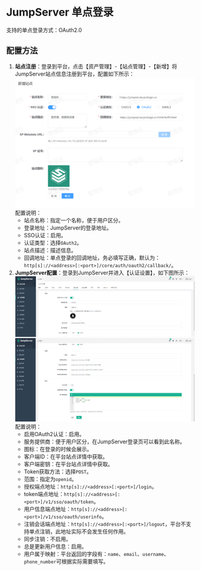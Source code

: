 # JumpServer 单点登录
支持的单点登录方式：OAuth2.0
## 配置方法
1. **站点注册**：登录到平台，点击【资产管理】-【站点管理】-【新增】将JumpServer站点信息注册到平台，配置如下所示：
![img.png](img/jumpserver-site.jpg)
配置说明：
    * 站点名称：指定一个名称，便于用户区分。
    * 登录地址：JumpServer的登录地址。
    * SSO认证：启用。
    * 认证类型：选择`OAuth2`。
    * 站点描述：描述信息。
    * 回调地址：单点登录的回调地址，务必填写正确，默认为：`http[s]://<address>[:<port>]/core/auth/oauth2/callback/`。
2. **JumpServer配置**：登录到JumpServer并进入【认证设置】，如下图所示：
![img.png](img/jumpserver-config1.jpg)
![img.png](img/jumpserver-config2.jpg)
配置说明：
   * 启用OAuth2认证：启用。
   * 服务提供商：便于用户区分，在JumpServer登录页可以看到此名称。
   * 图标：在登录的时候会展示。
   * 客户端ID：在平台站点详情中获取。
   * 客户端密钥：在平台站点详情中获取。
   * Token获取方法：选择`POST`。
   * 范围：指定为`openid`。
   * 授权端点地址：`http[s]://<address>[:<port>]/login`。
   * token端点地址：`http[s]://<address>[:<port>]/v1/sso/oauth/token`。
   * 用户信息端点地址：`http[s]://<address>[:<port>]/v1/sso/oauth/userinfo`。
   * 注销会话端点地址：`http[s]://<address>[:<port>]/logout`，平台不支持单点注销，此地址实际不会发生任何作用。
   * 同步注销：不启用。
   * 总是更新用户信息：启用。
   * 用户属于映射：平台返回的字段有：`name`、`email`、`username`、`phone_number`可根据实际需要填写。